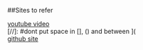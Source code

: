 ##Sites to refer

[youtube video](https://www.youtube.com/watch?v=9vEjumJNX6U)  
[//]: #dont put space in [], () and between ](  
[github site](https://docs.github.com/en/get-started/writing-on-github/getting-started-with-writing-and-formatting-on-github/basic-writing-and-formatting-syntax)
